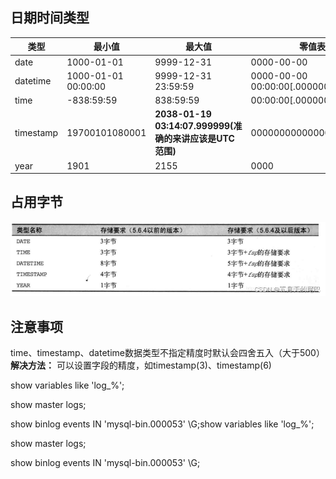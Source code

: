 ## 日期时间类型

| 类型      | 最小值              | 最大值                                                  | 零值表示                     |
| --------- | ------------------- | ------------------------------------------------------- | ---------------------------- |
| date      | 1000-01-01          | 9999-12-31                                              | 0000-00-00                   |
| datetime  | 1000-01-01 00:00:00 | 9999-12-31 23:59:59                                     | 0000-00-00 00:00:00[.000000] |
| time      | -838:59:59          | 838:59:59                                               | 00:00:00[.000000]            |
| timestamp | 19700101080001      | **2038-01-19 03:14:07.999999(准确的来讲应该是UTC范围)** | 0000000000000000[000000]     |
| year      | 1901                | 2155                                                    | 0000                         |



## 占用字节

![](../../image/mysql/mysql_time_001.jpg)

## 注意事项

time、timestamp、datetime数据类型不指定精度时默认会四舍五入（大于500）
**解决方法：** 可以设置字段的精度，如timestamp(3)、timestamp(6)





show variables like 'log_%'; 

show master logs;

show binlog events IN 'mysql-bin.000053' \G;show variables like 'log_%'; 

show master logs;

show binlog events IN 'mysql-bin.000053' \G;


